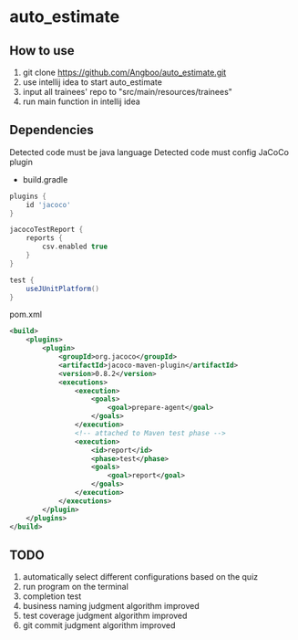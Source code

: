# auto_estimate
## How to use

1. git clone https://github.com/Angboo/auto_estimate.git
2. use intellij idea to start auto_estimate
3. input all trainees' repo to "src/main/resources/trainees"
4. run main function in intellij idea

## Dependencies
Detected code must be java language
Detected code must config JaCoCo plugin
- build.gradle
```groovy
plugins {
    id 'jacoco'
}

jacocoTestReport {
    reports {
        csv.enabled true
    }
}

test {
    useJUnitPlatform()
}
```
pom.xml
```xml
<build>
    <plugins>
        <plugin>
            <groupId>org.jacoco</groupId>
            <artifactId>jacoco-maven-plugin</artifactId>
            <version>0.8.2</version>
            <executions>
                <execution>
                    <goals>
                        <goal>prepare-agent</goal>
                    </goals>
                </execution>
                <!-- attached to Maven test phase -->
                <execution>
                    <id>report</id>
                    <phase>test</phase>
                    <goals>
                        <goal>report</goal>
                    </goals>
                </execution>
            </executions>
        </plugin>
    </plugins>
</build>
```
## TODO

1. automatically select different configurations based on the quiz
2. run program on the terminal
3. completion test
4. business naming judgment algorithm improved
5. test coverage judgment algorithm improved
6. git commit judgment algorithm improved

